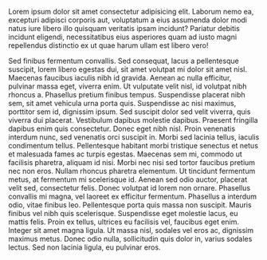 Lorem ipsum dolor sit amet consectetur adipisicing elit. Laborum nemo ea,
excepturi adipisci corporis aut, voluptatum a eius assumenda dolor modi
natus iure libero illo quisquam veritatis ipsam incidunt? Pariatur debitis
incidunt eligendi, necessitatibus eius asperiores quam ad iusto magni
repellendus distinctio ex ut quae harum ullam est libero vero!

Sed finibus fermentum convallis. Sed consequat, lacus a pellentesque suscipit, lorem libero egestas dui, sit amet volutpat mi dolor sit amet nisl. Maecenas faucibus iaculis nibh id gravida. Aenean ac nulla efficitur, pulvinar massa eget, viverra enim. Ut vulputate velit nisl, id volutpat nibh rhoncus a. Phasellus pretium finibus tempus. Suspendisse placerat nibh sem, sit amet vehicula urna porta quis. Suspendisse ac nisi maximus, porttitor sem id, dignissim ipsum. Sed suscipit dolor sed velit viverra, quis viverra dui placerat. Vestibulum dapibus molestie dapibus. Praesent fringilla dapibus enim quis consectetur. Donec eget nibh nisl. Proin venenatis interdum nunc, sed venenatis orci suscipit in. Morbi sed lacinia tellus, iaculis condimentum tellus. Pellentesque habitant morbi tristique senectus et netus et malesuada fames ac turpis egestas. Maecenas sem mi, commodo ut facilisis pharetra, aliquam id nisi. Morbi nec nisi sed tortor faucibus pretium nec non eros. Nullam rhoncus pharetra elementum. Ut tincidunt fermentum metus, at fermentum mi scelerisque id. Aenean sed odio auctor, placerat velit sed, consectetur felis. Donec volutpat id lorem non ornare. Phasellus convallis mi magna, vel laoreet ex efficitur fermentum. Phasellus a interdum odio, vitae finibus leo. Pellentesque porta quis massa non suscipit. Mauris finibus vel nibh quis scelerisque. Suspendisse eget molestie lacus, eu mattis felis. Proin ex tellus, ultrices eu facilisis vel, faucibus eget enim. Integer sit amet magna ligula. Ut massa nisl, sodales vel eros ac, dignissim maximus metus. Donec odio nulla, sollicitudin quis dolor in, varius sodales lectus. Sed non lacinia ligula, eu pulvinar eros.
